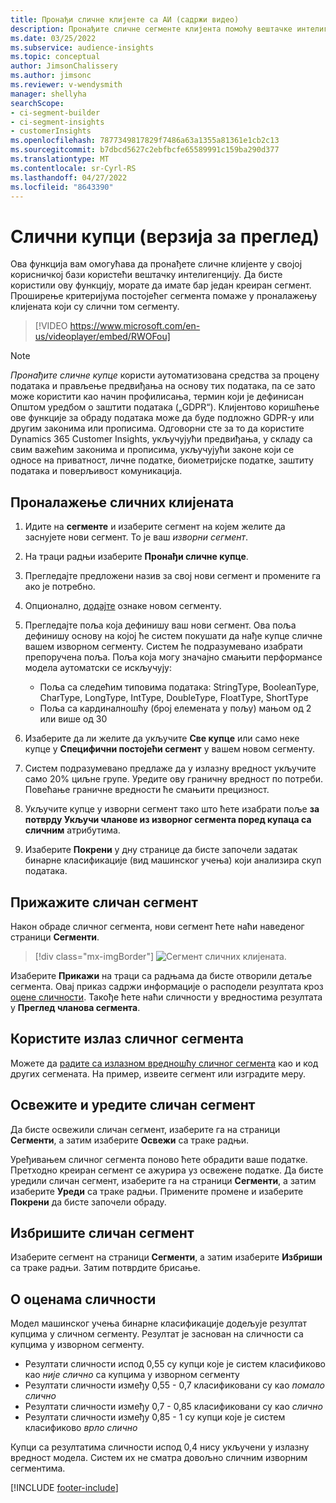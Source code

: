 ```yaml
---
title: Пронађи сличне клијенте са АИ (садржи видео)
description: Пронађите сличне сегменте клијента помоћу вештачке интелигенције.
ms.date: 03/25/2022
ms.subservice: audience-insights
ms.topic: conceptual
author: JimsonChalissery
ms.author: jimsonc
ms.reviewer: v-wendysmith
manager: shellyha
searchScope:
- ci-segment-builder
- ci-segment-insights
- customerInsights
ms.openlocfilehash: 7877349817829f7486a63a1355a81361e1cb2c13
ms.sourcegitcommit: b7dbcd5627c2ebfbcfe65589991c159ba290d377
ms.translationtype: MT
ms.contentlocale: sr-Cyrl-RS
ms.lasthandoff: 04/27/2022
ms.locfileid: "8643390"
---
```

# <a name="similar-customers-preview"></a>Слични купци (верзија за преглед)

Ова функција вам омогућава да пронађете сличне клијенте у својој корисничкој бази користећи вештачку интелигенцију. Да бисте користили ову функцију, морате да имате бар један креиран сегмент. Проширење критеријума постојећег сегмента помаже у проналажењу клијената који су слични том сегменту.

> [!VIDEO https://www.microsoft.com/en-us/videoplayer/embed/RWOFou]

> [!NOTE]
> *Пронађите сличне купце* користи аутоматизована средства за процену података и прављење предвиђања на основу тих података, па се зато може користити као начин профилисања, термин који је дефинисан Општом уредбом о заштити података („GDPR“). Клијентово коришћење ове функције за обраду података може да буде подложно GDPR-у или другим законима или прописима. Одговорни сте за то да користите Dynamics 365 Customer Insights, укључујући предвиђања, у складу са свим важећим законима и прописима, укључујући законе који се односе на приватност, личне податке, биометријске податке, заштиту података и поверљивост комуникација.

## <a name="finding-similar-customers"></a>Проналажење сличних клијената

1. Идите на **сегменте** и изаберите сегмент на којем желите да заснујете нови сегмент. То је ваш *изворни сегмент*.

1. На траци радњи изаберите **Пронађи сличне купце**.

1. Прегледајте предложени назив за свој нови сегмент и промените га ако је потребно.

1. Опционално, [додајте](work-with-tags-columns.md#manage-tags) ознаке новом сегменту.

1. Прегледајте поља која дефинишу ваш нови сегмент. Ова поља дефинишу основу на којој ће систем покушати да нађе купце сличне вашем изворном сегменту. Систем ће подразумевано изабрати препоручена поља.
  Поља која могу значајно смањити перформансе модела аутоматски се искључују:
  
   - Поља са следећим типовима података: StringType, BooleanType, CharType, LongType, IntType, DoubleType, FloatType, ShortType
   - Поља са кардиналношћу (број елемената у пољу) мањом од 2 или више од 30

1. Изаберите да ли желите да укључите **Све купце** или само неке купце у **Специфични постојећи сегмент** у вашем новом сегменту.

1. Систем подразумевано предлаже да у излазну вредност укључите само 20% циљне групе. Уредите ову граничну вредност по потреби. Повећање граничне вредности ће смањити прецизност.

1. Укључите купце у изворни сегмент тако што ћете изабрати поље **за потврду Укључи чланове из изворног сегмента поред купаца са сличним** атрибутима.

1. Изаберите **Покрени** у дну странице да бисте започели задатак бинарне класификације (вид машинског учења) који анализира скуп података.

## <a name="view-the-similar-segment"></a>Прижажите сличан сегмент

Након обраде сличног сегмента, нови сегмент ћете наћи наведеног страници **Сегменти**.

> [!div class="mx-imgBorder"]
> ![Сегмент сличних клијената.](media/expanded-segment.png "Сегмент сличних клијената")

Изаберите **Прикажи** на траци са радњама да бисте отворили детаље сегмента. Овај приказ садржи информације о расподели резултата кроз [оцене сличности](#about-similarity-scores). Такође ћете наћи сличности у вредностима резултата у **Преглед чланова сегмента**.

## <a name="use-the-output-of-a-similar-segment"></a>Користите излаз сличног сегмента

Можете да [радите са излазном вредношћу сличног сегмента](segments.md) као и код других сегмената. На пример, извеите сегмент или изградите меру.

## <a name="refresh-and-edit-a-similar-segment"></a>Освежите и уредите сличан сегмент

Да бисте освежили сличан сегмент, изаберите га на страници **Сегменти**, а затим изаберите **Освежи** са траке радњи.

Уређивањем сличног сегмента поново ћете обрадити ваше податке. Претходно креиран сегмент се ажурира уз освежене податке.
Да бисте уредили сличан сегмент, изаберите га на страници **Сегменти**, а затим изаберите **Уреди** са траке радњи. Примените промене и изаберите **Покрени** да бисте започели обраду.

## <a name="delete-a-similar-segment"></a>Избришите сличан сегмент

Изаберите сегмент на страници **Сегменти**, а затим изаберите **Избриши** са траке радњи. Затим потврдите брисање.

## <a name="about-similarity-scores"></a>О оценама сличности

Модел машинског учења бинарне класификације додељује резултат купцима у сличном сегменту. Резултат је заснован на сличности са купцима у изворном сегменту.

- Резултати сличности испод 0,55 су купци које је систем класификово као *није слично* са купцима у изворном сегменту
- Резултати сличности између 0,55 - 0,7 класификовани су као *помало слично*
- Резултати сличности између 0,7 - 0,85 класификовани су као *слично*
- Резултати сличности између 0,85 - 1 су купци које је систем класификово *врло слично*

Купци са резултатима сличности испод 0,4 нису укључени у излазну вредност модела. Систем их не сматра довољно сличним изворним сегментима.

[!INCLUDE [footer-include](includes/footer-banner.md)]
